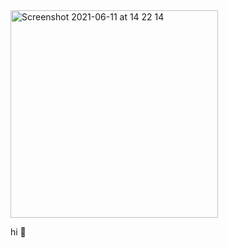 <img width="332" alt="Screenshot 2021-06-11 at 14 22 14" src="https://user-images.githubusercontent.com/14551392/121685617-6f9ca300-cac0-11eb-92c8-36085e4e5a56.png">

hi 🦋
